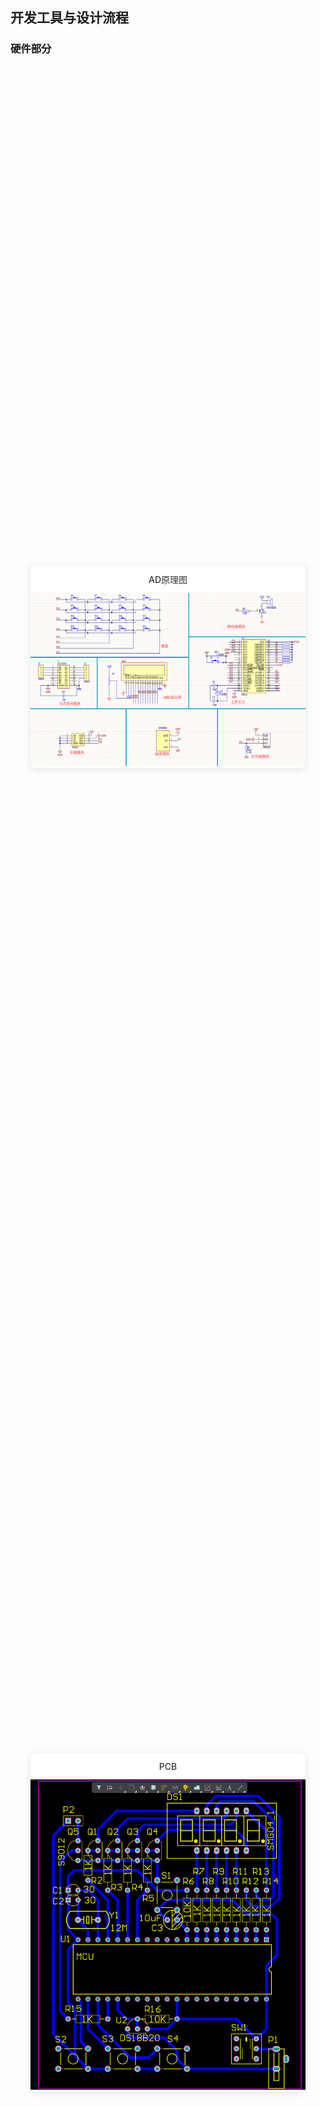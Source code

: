 
开发工具与设计流程
-------------

### 硬件部分

<div style="display: flex; flex-wrap: wrap; gap: 20px; justify-content: center; align-items: center; min-height: 100vh; padding: 20px;">
  <div style="flex: 0 1 440px; background: #fff; border-radius: 8px; box-shadow: 0 2px 12px rgba(0,0,0,0.1); 
              display: flex; flex-direction: column; justify-content: center; align-items: center;">
    <div style="padding: 12px; font-weight: 500; color: #333; text-align: center;">AD原理图	</div>
    <a href="assets/img/ad.png" target="_blank" 
       style="display: block; overflow: hidden; transition: transform 0.3s ease;"
       onmouseover="this.style.transform='scale(1.03)'" 
       onmouseout="this.style.transform='scale(1)'">
      <img src="assets/img/ad.png" 
           style="width: 100%; height: auto; max-width: 440px; object-fit: contain;">
    </a>
  </div>
  <div style="flex: 0 1 440px; background: #fff; border-radius: 8px; box-shadow: 0 2px 12px rgba(0,0,0,0.1);
              display: flex; flex-direction: column; justify-content: center; align-items: center;">
    <div style="padding: 12px; font-weight: 500; color: #333; text-align: center;">PCB</div>
    <a href="assets/img/pcb.png" target="_blank" 
       style="display: block; overflow: hidden; transition: transform 0.3s ease;"
       onmouseover="this.style.transform='scale(1.03)'" 
       onmouseout="this.style.transform='scale(1)'">
      <img src="assets/img/pcb.png" 
           style="width: 100%; height: auto; max-width: 440px; object-fit: contain;">
    </a>
  </div>
</div>

<div style="display: flex; flex-wrap: wrap; gap: 20px; justify-content: center; padding: 15px;">
  <div style="flex: 1 1 400px; max-width: calc(50% - 10px); min-width: 300px; margin: 10px; text-align: center;"
       onmouseover="this.style.transform='scale(1.02)'; this.style.boxShadow='0 10px 20px rgba(0,0,0,0.15)'" 
       onmouseout="this.style.transform='scale(1)'; this.style.boxShadow='0 2px 8px rgba(0,0,0,0.1)'"
       style="transition: all 0.3s ease; box-shadow: 0 2px 8px rgba(0,0,0,0.1); border-radius: 8px; overflow: hidden;">
    <div style="padding:12px; background:#f8f9fa; border-bottom:1px solid #eee; font-weight:500; color:#2d3436;">
      红外指令
    </div>
    <a href="assets/img/XDXK202208047_01900.jpg" target="_blank" style="display:block; overflow:hidden;">
      <img src="assets/img/XDXK202208047_01900.jpg" 
           style="width:100%; height:auto; max-width:440px; transition: transform 0.3s ease;"
           onmouseover="this.style.transform='scale(1.1)'" 
           onmouseout="this.style.transform='scale(1)'">
    </a>
  </div>
  <div style="flex: 1 1 400px; max-width: calc(50% - 10px); min-width: 300px; margin: 10px; text-align: center;"
       onmouseover="this.style.transform='scale(1.02)'; this.style.boxShadow='0 10px 20px rgba(0,0,0,0.15)'" 
       onmouseout="this.style.transform='scale(1)'; this.style.boxShadow='0 2px 8px rgba(0,0,0,0.1)'"
       style="transition: all 0.3s ease; box-shadow: 0 2px 8px rgba(0,0,0,0.1); border-radius: 8px; overflow: hidden;">
    <div style="padding:12px; background:#f8f9fa; border-bottom:1px solid #eee; font-weight:500; color:#2d3436;">
      Proteus虚拟仿真
    </div>
    <a href="assets/img/proteus.png" target="_blank" style="display:block; overflow:hidden;">
      <img src="assets/img/proteus.png" 
           style="width:100%; height:auto; max-width:440px; transition: transform 0.3s ease;"
           onmouseover="this.style.transform='scale(1.1)'" 
           onmouseout="this.style.transform='scale(1)'">
    </a>
  </div>
</div>
### 软件开发工具

本系统的软件设计主要使用以下工具：

1.  **Keil5**：用于编写和编译程序代码。
2.  **STC-ISP**：用于将编译好的程序下载到单片机中。
3.  **Proteus**：用于将编译好的程序进行仿真调试。

#### 安装和配置步骤

1.  **安装 Keil5**：确保安装的是 Keil5 C51 版本，因为这是专门为 51 单片机设计的开发环境。
2.  **安装 STC-ISP**：该软件用于将编译后的程序下载到单片机中。
3.  **其他工具（可选）**：如有道词典和福昕阅读器等辅助工具。

### 软件设计流程

系统的软件设计可以分为以下几个步骤：

1.  **系统初始化**：上电后执行 main 函数，进行必要的初始化操作，包括 I/O 端口、定时器、中断和显示模块的初始化。
2.  **主循环设计**：主循环采用 `switch` 语句，根据不同的运行状态（如自动模式、手动模式、自然风模式）执行相应的功能模块。
3.  **中断服务程序**：使用定时器 0、定时器 1 和外部中断 0 来处理不同的任务，如计时、红外信号捕捉和温度测量。

### 程序模块设计

#### 主程序模块

主程序模块包含三种模式：

1.  **自动模式**：根据温度传感器采集的温度值自动调节风扇转速。
2.  **手动模式**：通过按键或红外遥控手动调节风扇转速。
3.  **自然风模式**：模拟自然风的变化，使风扇转速随机变化。

#### 中断服务程序

中断服务程序包含三个中断：

1.  **定时器 0 中断**：每 50 ms 触发一次，用于直流电机的占空比来调节转速。
2.  **定时器 1 中断**：用于测量红外遥控信号的低电平持续时间，记录有效的数据。
3.  **外部中断 0**：用于捕捉红外遥控信号的下降沿，启动定时器 1。

系统的中断资源使用了定时器 0 中断、定时器 1 中断、外部中断 0。定时器 0 中断每 50 ms 触发一次，根据当前温度，当计时位累计达到一定值时将更新一次电机占空比。外部中断 0 用于捕捉红外遥控信号的下降沿，并打开定时器 1 计算红外遥控信号的低电平持续时间，如果检测到有效的引导码，则开始记录接下来的低电平时长数据存储在 `irdata[]` 中。

#### 子模块设计

包含了以下模块：

1.  **温度采集模块**：使用 DS18B20 温度传感器采集当前温度，并与设定值进行比较。
2.  **显示模块**：使用 LCD1602 显示当前温度、风扇档位和工作模式。
3.  **按键和红外遥控模块**：用于手动控制风扇和切换工作模式。
4.  **风扇控制模块**：使用 PWM 信号调节风扇转速。